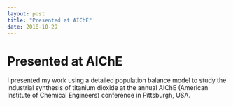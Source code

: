 ```yaml
---
layout: post
title: "Presented at AIChE"
date: 2018-10-29
---
```


<div class="title">
	<h1>Presented at AIChE</h1>
</div>

<p>
I presented my work using a detailed population balance model to study the 
industrial synthesis of titanium dioxide at the annual AIChE 
(American Institute of Chemical Engineers) conference in Pittsburgh, USA. 
</p>
